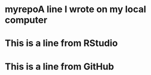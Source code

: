# myrepoA line I wrote on my local computer
# This is a line from RStudio
# This is a line from GitHub
